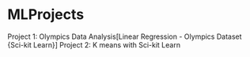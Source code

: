 # MLProjects

Project 1: Olympics Data Analysis[Linear Regression - Olympics Dataset {Sci-kit Learn}]
Project 2: K means with Sci-kit Learn
